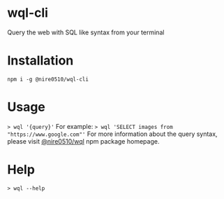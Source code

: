 wql-cli
=======
Query the web with SQL like syntax from your terminal

# Installation
`npm i -g @nire0510/wql-cli`

# Usage
`> wql '{query}'`
For example:
`> wql 'SELECT images from "https://www.google.com"'`
For more information about the query syntax, please visit [@nire0510/wql](https://www.npmjs.com/package/@nire0510/wql) npm package homepage.

# Help
`> wql --help`

